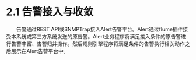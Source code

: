 # 2.1    告警接入与收敛
　　告警通过REST API或SNMPTrap接入Alert告警平台。Alert通过flume插件接受本系统或第三方系统发送的原告警。Alert业务程序将满足接入条件的原告警进行告警丰富、告警归并操作。然后规则引擎程序将满足条件的告警执行相关动作之后展示在Alert告警平台中。
